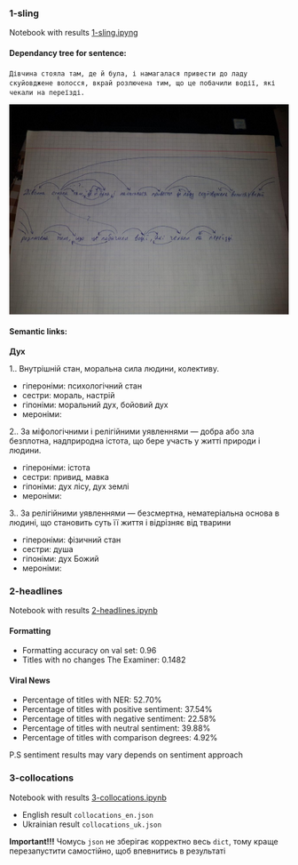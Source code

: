 ### 1-sling

Notebook with results [1-sling.ipyng](1-sling.ipyng)

#### Dependancy tree for sentence:

``Дівчина стояла там, де й була, і намагалася привести до ладу скуйовджене волосся, вкрай розлючена тим, що це побачили водії, які чекали на переїзді.``

![image info](dep_tree_v2.jpg)

#### Semantic links:
**Дух**

1.. Внутрішній стан, моральна сила людини, колективу.
  * гіпероніми: психологічний стан  
  * сестри: мораль, настрій  
  * гіпоніми: моральний дух, бойовий дух  
  * мероніми:  

2.. За міфологічними і релігійними уявленнями — добра або зла безплотна, надприродна істота, що бере участь у житті природи і людини.  
  * гіпероніми: істота  
  * сестри: привид, мавка  
  * гіпоніми: дух лісу, дух землі  
  * мероніми:  

3.. За релігійними уявленнями — безсмертна, нематеріальна основа в людині, що становить суть її життя і відрізняє від тварини  
  * гіпероніми: фізичний стан  
  * сестри: душа  
  * гіпоніми: дух Божий  
  * мероніми:  


### 2-headlines

Notebook with results [2-headlines.ipynb](2-headlines.ipynb)

#### Formatting
* Formatting accuracy on val set: 0.96
* Titles with no changes The Examiner: 0.1482 

#### Viral News
* Percentage of titles with NER: 52.70%
* Percentage of titles with positive sentiment: 37.54%
* Percentage of titles with negative sentiment: 22.58%
* Percentage of titles with neutral sentiment: 39.88%
* Percentage of titles with comparison degrees: 4.92%

P.S sentiment results may vary depends on sentiment approach

### 3-collocations

Notebook with results [3-collocations.ipynb](3-collocations.ipynb)

* English result ``collocations_en.json``
* Ukrainian result ``collocations_uk.json``

**Important!!!**
Чомусь ``json`` не зберігає корректно весь ``dict``, тому краще перезапустити самостійно, щоб впевнитись в результаті
